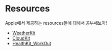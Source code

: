 # Resources
Apple에서 제공하는 resources들에 대해서 공부해보자!

- [WeatherKit](https://github.com/eemdeeks/iOS/tree/main/Resources/WeatherKit)
- [CloudKit](https://github.com/eemdeeks/iOS/tree/main/Resources/CloudKit/CloudKitProject)
- [HealthKit_WorkOut](https://github.com/eemdeeks/iOS/tree/main/Resources/Watch/WorkOutTest/WorkoutProject)

